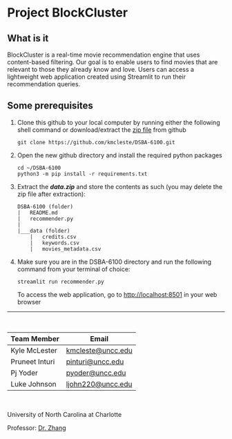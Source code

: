 # Project BlockCluster

## What is it
BlockCluster is a real-time movie recommendation engine that uses content-based filtering. Our goal is to enable users to find movies that are relevant to those they already know and love. Users can access a lightweight web application created using Streamlit to run their recommendation queries.

## Some prerequisites
1. Clone this github to your local computer by running either the following shell command or download/extract the [zip file](https://github.com/kmcleste/DSBA-6100/archive/refs/heads/main.zip) from github
    ```shell
    git clone https://github.com/kmcleste/DSBA-6100.git
    ```
2. Open the new github directory and install the required python packages
    ```shell
    cd ~/DSBA-6100
    python3 -m pip install -r requirements.txt
    ```
3. Extract the ***data.zip*** and store the contents as such (you may delete the zip file after extraction):
    ```
    DSBA-6100 (folder)
    |   README.md
    |   recommender.py
    |
    |___data (folder)
        |   credits.csv
        |   keywords.csv
        |   movies_metadata.csv
    ```
4. Make sure you are in the DSBA-6100 directory and run the following command from your terminal of choice:
    ```shell
    streamlit run recommender.py
    ```
    To access the web application, go to <http://localhost:8501> in your web browser

---  
<br>

| Team Member   |       Email         |
| -----------   | --------------------|
| Kyle McLester | <kmcleste@uncc.edu> |
| Pruneet Inturi| <pinturi@uncc.edu>  |
| Pj Yoder      | <pyoder@uncc.edu>   |
| Luke Johnson  | <ljohn220@uncc.edu> |

<br>

University of North Carolina at Charlotte


Professor: [Dr. Zhang](https://belkcollege.charlotte.edu/directory/dongsong-zhang)